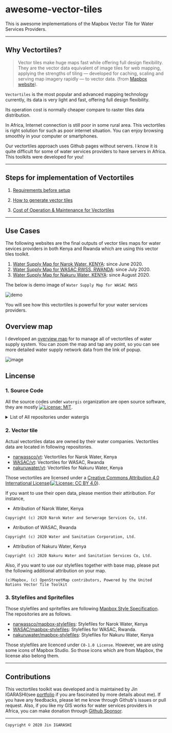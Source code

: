 # awesome-vector-tiles
This is awesome implementations of the Mapbox Vector Tile for Water Services Providers.

---
## Why Vectortiles?

> Vector tiles make huge maps fast while offering full design flexibility. They are the vector data equivalent of image tiles for web mapping, applying the strengths of tiling — developed for caching, scaling and serving map imagery rapidly — to vector data. (from [Mapbox website](https://docs.mapbox.com/vector-tiles/reference/)).

`Vectortiles` is the most popular and advanced mapping technology currently, its data is very light and fast, offering full design flexibility. 

Its operation cost is normally cheaper compare to raster tiles data distribution.

In Africa, Internet connection is still poor in some rural area. This vectortiles is right solution for such as poor internet situation. You can enjoy browsing smoothly in your computer or smartphones.

Our vectortiles approach uses Github pages without servers. I know it is quite difficult for some of water services providers to have servers in Africa. This toolkits were developed for you!

---
## Steps for implementation of Vectortiles

1. [Requirements before setup](./contents/requirements.md)

2. [How to generate vector tiles](./contents/how-to-generate-vectortiles.md)

3. [Cost of Operation & Maintenance for Vectortiles](./contents/costs.md)

---
## Use Cases

The following websites are the final outputs of vector tiles maps for water sevices providers in both Kenya and Rwanda which are using this vector tiles toolkit.

1. [Water Supply Map for Narok Water, KENYA](https://narok.water-gis.com): since June 2020.
2. [Water Supply Map for WASAC RWSS, RWANDA](https://rural.water-gis.com): since July 2020.
3. [Water Supply Map for Nakuru Water, KENYA](https://nakuru.water-gis.com): since August 2020.

The below is demo image of `Water Supply Map for WASAC RWSS`

![demo](./images/demo_wasac.gif)

You will see how this vectortiles is powerful for your water services providers.

## Overview map
I developed an [overview map](https://watergis.github.io/water-map) for to manage all of vectortiles of water supply system. You can zoom the map and tap any point, so you can see more detailed water supply network data from the link of popup.

![image](https://user-images.githubusercontent.com/2639701/91636570-a8d9ba00-ea3c-11ea-924c-383725a297ca.png)

## Lincense

### 1. Source Code
All the source codes under `watergis` organization are open source software, they are mostly [![License: MIT](https://img.shields.io/badge/License-MIT-yellow.svg)](https://opensource.org/licenses/MIT). 

<details>
<summary>List of All repositories under watergis</summary>

#### a. Software for Mapbox GL JS client
- [watergis/mapbox-gl-legend](https://github.com/watergis/mapbox-gl-legend): Add a simple legend control
- [watergis/mapbox-gl-area-switcher](https://github.com/watergis/mapbox-gl-area-switcher): Add a simple control to switch area easier
- [watergis/mapbox-gl-popup](https://github.com/watergis/mapbox-gl-popup): add a simple popup into Mapbox GL JS.
- [watergis/mapbox-gl-print](https://github.com/watergis/mapbox-gl-print): add a simple print control to export PNG and PDF.
- [watergis/mapbox-gl-pitch-toggle-control](https://github.com/watergis/mapbox-gl-pitch-toggle-control): add a simple 3D button to change between 3D and 2D

#### b. Software for Vectortiles
- [watergis/vt-boilerplate](https://github.com/watergis/vt-boilerplate): a template to create vectortiles from PostGIS and deploy it to Github pages.
- [watergis/postgis2geojson](https://github.com/watergis/postgis2geojson): a module to extract GeoJSON directly from PostGIS.
- [watergis/postgis2mbtiles](https://github.com/watergis/postgis2mbtiles): a module to extract mbtiles directly from PostGIS.
- [watergis/postgis2mbtiles-docker](https://github.com/watergis/postgis2mbtiles-docker): a Docker implementation for `postgis2mbtiles` module.
- [watergis/mbtiles2pbf](https://github.com/watergis/mbtiles2pbf): a module to convert from mbtiles to pbf(mvt) vectortiles.
- [watergis/postgis2vectortiles](https://github.com/watergis/postgis2vectortiles): a module to create pbf vectortiles from PostGIS directly.
- [watergis/sprite-creator](https://github.com/watergis/sprite-creator): a module to create sprite files from SVG icons.

#### c. Software for EPANET
- [watergis/geojson2inp](https://github.com/watergis/geojson2inp): a module create INP file from GeoJSON files.
- [watergis/postgis2inp](https://github.com/watergis/postgis2inp): a module create INP file directly from PostGIS.

These repositories are not currently related to vectortiles, however I would like to develop EPANET functions within vectortiles map in the future.

</details>

### 2. Vector tile
Actual vectortiles datas are owned by their water companies. Vectortiles data are located in following repositories.

- [narwassco/vt](https://github.com/narwassco/vt): Vectortiles for Narok Water, Kenya
- [WASAC/vt](https://github.com/WASAC/vt): Vectortiles for WASAC, Rwanda
- [nakuruwater/vt](https://github.com/nakuruwater/vt): Vectortiles for Nakuru Water, Kenya

Those vectortiles are licensed under a [Creative Commons Attribution 4.0 International
License](http://creativecommons.org/licenses/by/4.0/)([![License: CC BY 4.0](https://img.shields.io/badge/License-CC%20BY%204.0-lightgrey.svg)](https://creativecommons.org/licenses/by/4.0/)).

If you want to use their open data, please mention their attiribution. For instance,

- Attribution of Narok Water, Kenya
```
Copyright (c) 2020 Narok Water and Serwerage Services Co, Ltd.
```
- Atribution of WASAC, Rwanda
```
Copyright (c) 2020 Water and Sanitation Corporation, Ltd.
```
- Attribution of Nakuru Water, Kenya
```
Copyright (c) 2020 Nakuru Water and Sanitation Services Co, Ltd.
```

Also, if you want to use our stylefiles together with base map, please put the following additional attribution on your map.

```
(c)Mapbox, (c) OpenStreetMap contributors, Powered by the United Nations Vector Tile Toolkit
```

### 3. Stylefiles and Spritefiles
Those stylefiles and spritefiles are following [Mapbox Style Specification](https://docs.mapbox.com/mapbox-gl-js/style-spec/). The repositories are as follows.

- [narwassco/mapbox-stylefiles](https://github.com/narwassco/mapbox-stylefiles): Stylefiles for Narok Water, Kenya
- [WASAC/mapbox-stylefiles](https://github.com/WASAC/mapbox-stylefiles): Stylefiles for WASAC, Rwanda.
- [nakuruwater/mapbox-stylefiles](https://github.com/nakuruwater/mapbox-stylefiles): Stylefiles for Nakuru Water, Kenya

Those stylefiles are licenced under `C0-1.0 License`. However, we are using some icons of Mapbox Studio. So those icons which are from Mapbox, the license also belong them.


---
## Contributions

This vectortiles toolkit was developed and is maintained by Jin IGARASHI(see [portfolio](https://water-gis.com) if you are fascinated by more details about me). If you have any feedbacks, please let me know through Github's issues or pull request. Also, if you like my GIS works for water services providers in Africa, you can make donation through [Github Sponsor](https://github.com/sponsors/JinIgarashi).

---
`Copyright © 2020 Jin IGARASHI`
